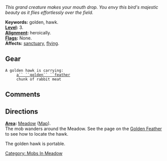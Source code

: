*This grand creature makes your mouth drop. You envy this bird's
majestic beauty as it flies effortlessly over the field.*

**Keywords:** golden, hawk.  
**[Level](Level.md "wikilink"):** 3.  
**[Alignment](Alignment.md "wikilink"):** heroically.  
**[Flags](:Category:_Mob_Types.md "wikilink"):** None.  
**Affects:** [sanctuary](Sanctuary.md "wikilink"),
[flying](Flying.md "wikilink").  

## Gear

`A golden hawk is carrying:`  
`     `[`a`` ``golden`` ``feather`](Golden_Feather.md "wikilink")  
`     chunk of rabbit meat`

## Comments

## Directions

**[Area](:Category:_Areas.md "wikilink"):**
[Meadow](:Category:_Meadow.md "wikilink")
([Map](Meadow_Map.md "wikilink")).  
The mob wanders around the Meadow. See the page on the [Golden
Feather](Golden_Feather "wikilink") to see how to locate the hawk.

The golden hawk is portable.  

[Category: Mobs In Meadow](Category:_Mobs_In_Meadow "wikilink")
